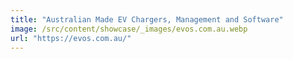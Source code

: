 ```yaml
---
title: "Australian Made EV Chargers, Management and Software"
image: /src/content/showcase/_images/evos.com.au.webp
url: "https://evos.com.au/"
---
```

